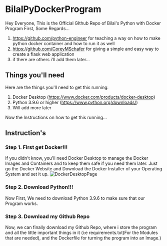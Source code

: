 # BilalPyDockerProgram
Hey Everyone, This is the Official GIthub Repo of Bilal's Python with Docker Program
First, Some Regards...
1. https://github.com/python-engineer for teaching a way on how to make python docker container and how to run it as well
2. https://github.com/CoreyMSchafer for giving a simple and easy way to create a flask web application
3. if there are others i'll add them later...

## Things you'll need
Here are the things you'll need to get this running:

1. Docker Desktop (https://www.docker.com/products/docker-desktop)
2. Python 3.9.6 or higher (https://www.python.org/downloads/)
3. Will add more later

Now the Instructions on how to get this running...
## Instruction's
### Step 1. First get Docker!!!
  If you didn't know, you'll need Docker Desktop to manage the Docker Images and Containers and to keep them safe if you need them later. Just go the Docker Website and Download the Docker Installer of your Operating System and set it up.
  ![DockerDesktopPage](https://user-images.githubusercontent.com/37470124/129477531-88ef32ab-7ac3-4ca0-8c66-f038575c4298.png)
### Step 2. Download Python!!!
  Now First, We need to download Python 3.9.6 to make sure that our Program works.
  
### Step 3. Download my Github Repo
Now, we can finally download my Github Repo, where i store the program and all the little important things in it (i:e requirements.txt(For the Modules that are needed), and the Dockerfile for turning the program into an Image.)
